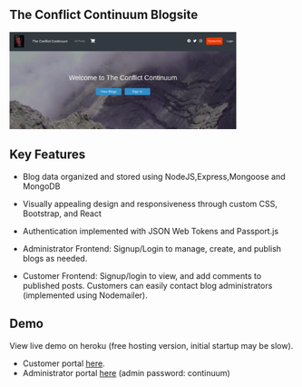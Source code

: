 ## The Conflict Continuum Blogsite

<div>
  <img src="/ConflictContinuum.png" alt="ConflictContinuum" width="400"></a>
</div>

## Key Features

* Blog data organized and stored using NodeJS,Express,Mongoose and MongoDB

* Visually appealing design and responsiveness through custom
  CSS, Bootstrap, and React
  
* Authentication implemented with JSON Web Tokens and Passport.js

* Administrator Frontend: Signup/Login to manage, create, and
  publish blogs as needed.

* Customer Frontend: Signup/login to view, and add comments
  to published posts. Customers can easily contact blog
  administrators (implemented using Nodemailer).

## Demo
View live demo on heroku (free hosting version, initial startup may be slow). 
*  Customer portal [here](https://conflictcontinuum.netlify.app/).
*  Administrator portal [here](https://https://conflictcontinuum-admin.netlify.app/) (admin password: continuum)


